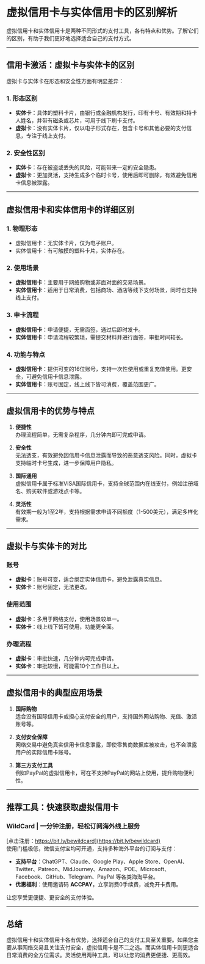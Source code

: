 # 虚拟信用卡与实体信用卡的区别解析

虚拟信用卡和实体信用卡是两种不同形式的支付工具，各有特点和优势。了解它们的区别，有助于我们更好地选择适合自己的支付方式。

---

## 信用卡激活：虚拟卡与实体卡的区别

虚拟卡与实体卡在形态和安全性方面有明显差异：

### 1. 形态区别
- **实体卡**：具体的塑料卡片，由银行或金融机构发行，印有卡号、有效期和持卡人姓名，并带有磁条或芯片，可用于线下刷卡支付。
- **虚拟卡**：没有实体卡片，仅以电子形式存在，包含卡号和其他必要的支付信息，专注于线上支付。

### 2. 安全性区别
- **实体卡**：存在被盗或丢失的风险，可能带来一定的安全隐患。
- **虚拟卡**：更加灵活，支持生成多个临时卡号，使用后即可删除，有效避免信用卡信息被泄露。

---

## 虚拟信用卡和实体信用卡的详细区别

### 1. 物理形态
- 虚拟信用卡：无实体卡片，仅为电子账户。
- 实体信用卡：有可触摸的塑料卡片，实体存在。

### 2. 使用场景
- **虚拟信用卡**：主要用于网络购物或非面对面的交易场景。
- **实体信用卡**：适用于日常消费，包括商场、酒店等线下支付场景，同时也支持线上支付。

### 3. 申卡流程
- **虚拟信用卡**：申请便捷，无需面签，通过后即时发卡。
- **实体信用卡**：申请流程较繁琐，需提交材料并进行面签，审批时间较长。

### 4. 功能与特点
- **虚拟信用卡**：提供可变的16位账号，支持一次性使用或重复充值使用。更安全，可避免信用卡信息泄露。
- **实体信用卡**：账号固定，线上线下皆可消费，覆盖范围更广。

---

## 虚拟信用卡的优势与特点

1. **便捷性**  
   办理流程简单，无需复杂程序，几分钟内即可完成申请。

2. **安全性**  
   无法透支，有效避免因信用卡信息泄露而导致的恶意透支风险。同时，虚拟卡支持临时卡号生成，进一步保障用户隐私。

3. **国际通用**  
   虚拟信用卡属于标准VISA国际信用卡，支持全球范围内在线支付，例如注册域名、购买软件或游戏点卡等。

4. **灵活性**  
   有效期一般为1至2年，支持根据需求申请不同额度（1-500美元），满足多样化需求。

---

## 虚拟卡与实体卡的对比

### 账号
- **虚拟卡**：账号可变，适合绑定实体信用卡，避免泄露真实信息。
- **实体卡**：账号固定，无法更改。

### 使用范围
- **虚拟卡**：多用于网络支付，使用场景较单一。
- **实体卡**：线上线下皆可使用，功能更全面。

### 办理流程
- **虚拟卡**：审批快速，几分钟内可完成申请。
- **实体卡**：审批较慢，可能需10个工作日以上。

---

## 虚拟信用卡的典型应用场景

1. **国际购物**  
   适合没有国际信用卡或担心支付安全的用户，支持国外网站购物、充值、激活账号等。

2. **支付安全保障**  
   网络交易中避免真实信用卡信息泄露，即使零售商数据库被攻击，也不会泄露用户的实际信用卡账号。

3. **第三方支付工具**  
   例如PayPal的虚拟信用卡，可在不支持PayPal的网站上使用，提升购物便利性。

---

## 推荐工具：快速获取虚拟信用卡

### **WildCard | 一分钟注册，轻松订阅海外线上服务**  
[点击注册：https://bit.ly/bewildcard](https://bit.ly/bewildcard)  
使用门槛极低，微信支付宝均可开通，支持多种海外平台的订阅与支付：

- **支持平台**：ChatGPT、Claude、Google Play、Apple Store、OpenAI、Twitter、Patreon、MidJourney、Amazon、POE、Microsoft、Facebook、GitHub、Telegram、PayPal 等各类海淘平台。
- **优惠福利**：使用邀请码 **ACCPAY**，立享消费0手续费，减免开卡费用。

让您享受更便捷、更安全的支付体验。

---

## 总结

虚拟信用卡和实体信用卡各有优势，选择适合自己的支付工具至关重要。如果您主要从事网络交易且关注支付安全，虚拟信用卡是不二之选。而实体信用卡则更适合日常消费的全方位需求。灵活使用两种工具，可以让您的消费更便捷、更高效。
